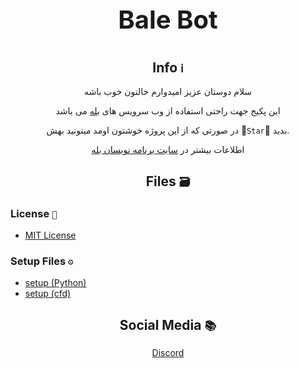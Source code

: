 <div align='center'>
<p style = "font-size: 40px;"><b> Bale Bot </b></p>

## Info `ℹ`

سلام دوستان عزیز امیدوارم حالتون خوب باشه 

این پکیج جهت راحتی استفاده از وب سرویس های [بله](https://bale.ai/) می باشد


در صورتی که از این پروژه خوشتون اومد میتونید بهش 🌟`Star`🌟 بدید.




اطلاعات بیشتر در [سایت برنامه نویسان بله](https://devbale.ir/)

## Files `🗃`

</div>

### License `📜` 
* [MIT License](https://github.com/kianahmadian/bale-bot/blob/main/LICENSE)

### Setup Files `⚙`
* [setup (Python)](https://github.com/kianahmadian/bale-bot/blob/main/setup.py)
* [setup (cfd)](https://github.com/kianahmadian/bale-bot/blob/main/setup.cfd)


<div align='center'>

## Social Media `📚`

<a href="https://discord.com/users/684748470799958033"> Discord </a>

</div>
